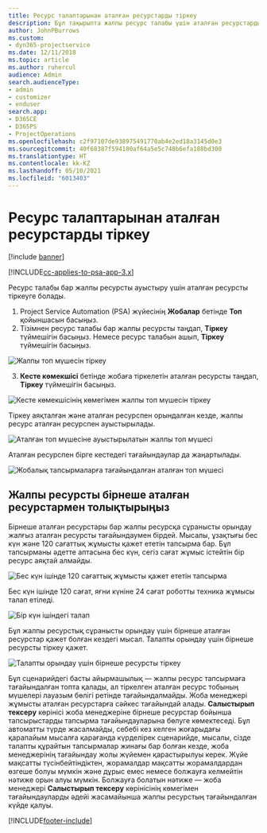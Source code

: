 ```yaml
---
title: Ресурс талаптарынан аталған ресурстарды тіркеу
description: Бұл тақырыпта жалпы ресурс талабы үшін аталған ресурстарды тіркеу туралы ақпарат берілген.
author: JohnPBurrows
ms.custom:
- dyn365-projectservice
ms.date: 12/11/2018
ms.topic: article
ms.author: ruhercul
audience: Admin
search.audienceType:
- admin
- customizer
- enduser
search.app:
- D365CE
- D365PS
- ProjectOperations
ms.openlocfilehash: c2f97107de938975491770ab4e2ed18a3145d0e3
ms.sourcegitcommit: 40f68387f594180af64a5e5c748b6efa188bd300
ms.translationtype: HT
ms.contentlocale: kk-KZ
ms.lasthandoff: 05/10/2021
ms.locfileid: "6013403"
---
```

# <a name="book-named-resources-from-resource-requirements"></a>Ресурс талаптарынан аталған ресурстарды тіркеу

[!include [banner](../includes/psa-now-project-operations.md)]

[!INCLUDE[cc-applies-to-psa-app-3.x](../includes/cc-applies-to-psa-app-3x.md)]

Ресурс талабы бар жалпы ресурсты ауыстыру үшін аталған ресурсты тіркеуге болады.

1. Project Service Automation (PSA) жүйесінің **Жобалар** бетінде **Топ** қойыншасын басыңыз.
2. Тізімнен ресурс талабы бар жалпы ресурсты таңдап, **Тіркеу** түймешігін басыңыз. Немесе ресурс талабын ашып, **Тіркеу** түймешігін басыңыз.


![Жалпы топ мүшесін тіркеу](media/RM-how-to-14.png)


3. **Кесте көмекшісі** бетінде жобаға тіркелетін аталған ресурсты таңдап, **Тіркеу** түймешігін басыңыз.

![Кесте көмекшісінің көмегімен жалпы топ мүшесін тіркеу](media/RM-how-to-15.png)

Тіркеу аяқталған және аталған ресурспен орындалған кезде, жалпы ресурс аталған ресурспен ауыстырылады.

![Аталған топ мүшесіне ауыстырылатын жалпы топ мүшесі](media/RM-how-to-16.png)

Аталған ресурспен бірге кестедегі тағайындаулар да жаңартылады.

![Жобалық тапсырмаларға тағайындалған аталған топ мүшесі](media/RM-how-to-17.png)

## <a name="fulfill-a-generic-resource-with-multiple-named-resources"></a>Жалпы ресурсты бірнеше аталған ресурстармен толықтырыңыз
Бірнеше аталған ресурстары бар жалпы ресурсқа сұранысты орындау жалғыз аталған ресурсты тағайындаумен бірдей. Мысалы, ұзақтығы бес күн және 120 сағаттық жұмысты қажет ететін тапсырма бар. Бұл тапсырманы әдетте аптасына бес күн, сегіз сағат жұмыс істейтін бір ресурс аяқтай алмайды. 

![Бес күн ішінде 120 сағаттық жұмысты қажет ететін тапсырма](media/RM-how-to-21.png)

Бес күн ішінде 120 сағат, яғни күніне 24 сағат роботты техника жұмысы талап етіледі.

![Бір күн ішіндегі талап](media/RM-how-to-22.png)

Бұл жалпы ресурстық сұранысты орындау үшін бірнеше аталған ресурстар қажет болған кездегі мысал. Талапты орындау үшін бірнеше ресурсты тіркеу қажет.

![Талапты орындау үшін бірнеше ресурсты тіркеу](media/RM-how-to-23.png)

Бұл сценарийдегі басты айырмашылық — жалпы ресурс тапсырмаға тағайындалған топта қалады, ал тіркелген аталған ресурс тобының мүшелері лауазым бөлігі ретінде тағайындалмайды. Жоба менеджері жұмысты аталған ресурстарға сәйкес тағайындай алады. **Салыстырып тексеру** көрінісі жоба менеджеріне бірнеше ресурстар бойынша тапсырыстарды тапсырма тағайындауларына бөлуге көмектеседі. Бұл автоматты түрде жасалмайды, себебі кез келген жоғарыдағы қарапайым мысалға қарағанда күрделірек сценарийде, мысалы, сізде талапты құрайтын тапсырмалар жинағы бар болған кезде, жоба менеджерінің тағайындау жолы жүйемен қарастырылуы керек. Жүйе мақсатты түсінбейтіндіктен, жорамалдар мақсатты жорамалдардан өзгеше болуы мүмкін және дұрыс емес немесе болжауға келмейтін нәтиже орын алуы мүмкін. Болжауға болатын нәтиже — жоба менеджері **Салыстырып тексеру** көрінісінің көмегімен тағайындауларды әдейі жасамайынша жалпы ресурстың тағайындалған күйде қалуы.




[!INCLUDE[footer-include](../includes/footer-banner.md)]